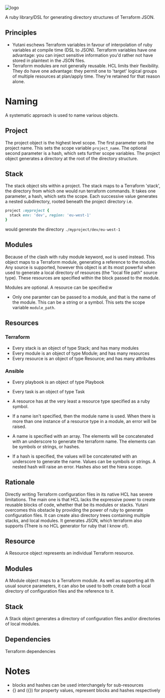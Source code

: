 ![logo](./yutani_logo.png)

A ruby library/DSL for generating directory structures of Terraform JSON.

## Principles

* Yutani eschews Terraform variables in favour of interpolation of ruby variables at compile time (DSL to JSON). Terraform variables have one advantage: you can inject sensitive information you'd rather not have stored in plaintext in the JSON files.
* Terraform modules are not generally reusable. HCL limits their flexibility. They do have one advantage: they permit one to 'target' logical groups of multiple resources at plan/apply time. They're retained for that reason alone.

# Naming

A systematic approach is used to name various objects.

## Project

The project object is the highest level scope. The first parameter sets the project name. This sets the scope variable `project_name`. The optional second parameter is a hash, which sets further scope variables. The project object generates a directory at the root of the directory structure.

## Stack

The stack object sits within a project. The stack maps to a Terraform 'stack', the directory from which one would run terraform commands. It takes one parameter, a hash, which sets the scope. Each successive value generates a nested subdirectory, rooted beneath the project directory i.e.

```ruby
project :myproject {
  stack env: 'dev', region: 'eu-west-1' 
}
```

would generate the directory `./myproject/dev/eu-west-1`

## Modules

Because of the clash with ruby module keyword, `mod` is used instead. This object maps to a Terraform module, generating a reference to the module. Any source is supported, however this object is at its most powerful when used to generate a local directory of resources (the "local file path" source type). These resources are specified within the block passed to the module.

Modules are optional. A resource can be specified:w


* Only one paramter can be passed to a module, and that is the name of the module. This can be a string or a symbol. This sets the scope variable `module_path`.

## Resources

### Terraform

* Every stack is an object of type Stack; and has many modules
* Every module is an object of type Module; and has many resources
* Every resource is an object of type Resource; and has many attributes

### Ansible

* Every playbook is an object of type Playbook
* Every task is an object of type Task


* A resource has at the very least a resource type specified as a ruby symbol. 
* If a name isn't specified, then the module name is used. When there is more than one instance of a resource type in a module, an error will be raised.
* A name is specified with an array. The elements will be concatenated with an underscore to generate the terraform name. The elements can be symbols or strings, or hashes.
* If a hash is specified, the values will be concatenated with an underscore to generate the name. Values can be symbols or strings. A nested hash will raise an error. Hashes also set the hiera scope.


## Rationale

Directly writing Terraform configuration files in its native HCL has severe limitations. The main one is that HCL lacks the expressive power to create reusable blocks of code, whether that be its modules or stacks. Yutani overcomes this obstacle by providing the power of ruby to generate configuration files. It can create also directory trees containing multiple stacks, and local modules. It generates JSON, which terraform also supports (There is no HCL generator for ruby that I know of).

## Resource

A Resource object represents an individual Terraform resource.

## Modules

A Module object maps to a Terraform module. As well as supporting all th usual source parameters, it can also be used to both create both a local directory of configuration files and the reference to it.

## Stack

A Stack object generates a directory of configuration files and/or  directories of local modules.

## Dependencies

Terraform dependencies 

# Notes

* blocks and hashes can be used interchangely for sub-resources
* {} and ({}) for property values, represent blocks and hashes respectively

